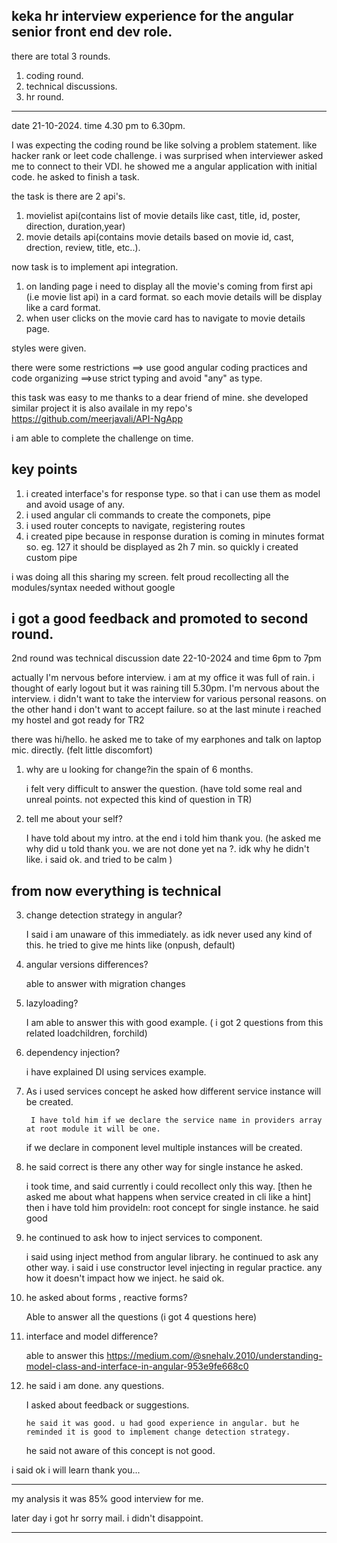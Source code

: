 keka hr interview experience for the angular senior front end dev role.
--------------------------------------------------------------------
there are total 3 rounds.
1. coding round.
2. technical discussions.
3. hr round.

-----------------------------------------------------------------------
date 21-10-2024. time 4.30 pm to 6.30pm.

I was expecting the coding round be like solving a problem statement. like hacker rank or leet code challenge. i was surprised when 
interviewer asked me to connect to their VDI. he showed me a angular application with initial code. he asked to finish a task.

the task is 
there are 2 api's. 
1. movielist api(contains list of movie details like cast, title, id, poster, direction, duration,year)
2. movie details api(contains movie details based on movie id, cast, drection, review, title, etc..).

now task is to implement api integration.
1. on landing page i need to display all the movie's coming from first api (i.e movie list api)
in a card format. so each movie details will be display like a card format.
2. when user clicks on the movie card has to navigate to movie details page. 

styles were given. 


there were some restrictions
==> use good angular coding practices and code organizing
==>use strict typing and avoid "any" as type.


this task was easy to me thanks to a dear friend of mine. she developed similar project it is also availale in my repo's https://github.com/meerjavali/API-NgApp


i am able to complete the challenge on time.

key points
----------
1. i created interface's for response type. so that i can use them as model and avoid usage of any.
2. i used angular cli commands to create the componets, pipe
3. i used router concepts to navigate, registering routes
4. i created pipe because in response  duration is coming in minutes format so. eg. 127 it should be displayed as 2h 7 min.
    so quickly i created custom pipe 

i was doing all this sharing my screen. felt proud recollecting all the modules/syntax needed without google

i got a good feedback and promoted to second round.
--------------------------------------------------------------------------------------------------------------------------------------------------------------------------
2nd round was technical discussion
date 22-10-2024 and time 6pm to 7pm

actually I'm nervous before interview. i am at my office it was full of rain. i thought of early logout but it was raining till 5.30pm.
I'm nervous about the interview. i didn't want to take the interview for various personal reasons. on the other hand i don't want to accept failure. so at the last minute i reached my hostel and got ready for TR2

there was hi/hello. he asked me to take of my earphones and talk on laptop mic. directly. (felt little discomfort)

1. why are u looking for change?in the spain of 6 months.

	i felt very difficult to answer the question. (have told some real and unreal points. not expected this kind of question in TR)

2. tell me about your self?

	I have told about my intro. at the end i told him thank you. (he asked me why did u told thank you. we are not done yet na ?. idk why he didn't like. i said ok. and tried to be calm )

from now everything is technical
--------------------------------

3. change detection strategy in angular?
    
	I said i am unaware of this immediately. as idk never used any kind of this. he tried to give me hints like (onpush, default)

4. angular versions differences?

	able to answer with migration changes

4. lazyloading?
	
	I am able to answer this with good example. ( i got 2 questions from this related loadchildren, forchild)

5. dependency injection?

	i have explained DI using services example.

6. As i used services concept he asked how different service instance will be created.

        I have told him if we declare the service name in providers array at root module it will be one.
   if we declare in component level multiple instances will be created.

7. he said correct is there any other way for single instance he asked.

   i took time, and said currently i could recollect only this way. [then he asked me about what happens when service created in cli like a hint] then i have told him provideIn: root concept for single instance. he said good


8. he continued to ask how to inject services to component.

      i said using inject method from angular library. he continued to ask any other way. i said i use constructor level injecting in regular practice. any how it doesn't impact how we inject.
      he said ok.

9. he asked about forms , reactive forms?

     Able to answer all the questions (i got 4 questions here)

10. interface and model difference?
    
     able to answer this https://medium.com/@snehalv.2010/understanding-model-class-and-interface-in-angular-953e9fe668c0

11. he said i am done. any questions.

	I asked about feedback or suggestions. 

        he said it was good. u had good experience in angular. but he reminded it is good to implement change detection strategy.
       he said not aware of this concept is not good.


i said ok i will learn thank you...


---------------------------------------------------------------------------------------------------------------------------------------


my analysis it was 85% good interview for me. 


later day i got hr sorry mail. i didn't disappoint.

---------------------------------------------------------------------------------------------------------------------------------------

